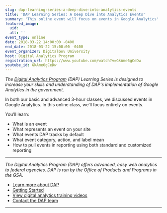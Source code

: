 ```yaml
---
slug: dap-learning-series-a-deep-dive-into-analytics-events
title: 'DAP Learning Series: A Deep Dive into Analytics Events'
summary: 'This online event will focus on events in Google Analytics'
featured_image: 
  uid: 
  alt: ''
event_type: online
date: 2018-03-22 14:00:00 -0400
end_date: 2018-03-22 15:00:00 -0400
event_organizer: DigitalGov University
host: Digital Analytics Program
registration_url: https://www.youtube.com/watch?v=GkAme6gCeDw
youtube_id: GkAme6gCeDw
---
```


_The [Digital Analytics Program](https://www.digitalgov.gov/services/dap/) (DAP) Learning Series is designed to increase your skills and understanding of DAP's implementation of Google Analytics in the government._

In both our basic and advanced 3-hour classes, we discussed events in Google Analytics. In this online class, we’ll focus entirely on events.

You’ll learn: 

- What is an event
- What represents an event on your site
- What events DAP tracks by default
- What event category, action, and label mean
- How to pull events in reporting using both standard and customized reporting

---

_The Digital Analytics Program (DAP) offers advanced, easy web analytics to federal agencies. DAP is run by the Office of Products and Programs in the GSA._

- [Learn more about DAP](https://www.digitalgov.gov/services/dap/)
- [Getting Started](https://github.com/digital-analytics-program/gov-wide-code)
- [View digital analytics training videos](https://www.youtube.com/playlist?list=PLd9b-GuOJ3nFwlyvLFUtmDpYFKezhot8P)
- [Contact the DAP team](mailto:dap@support.digitalgov.gov)

---
